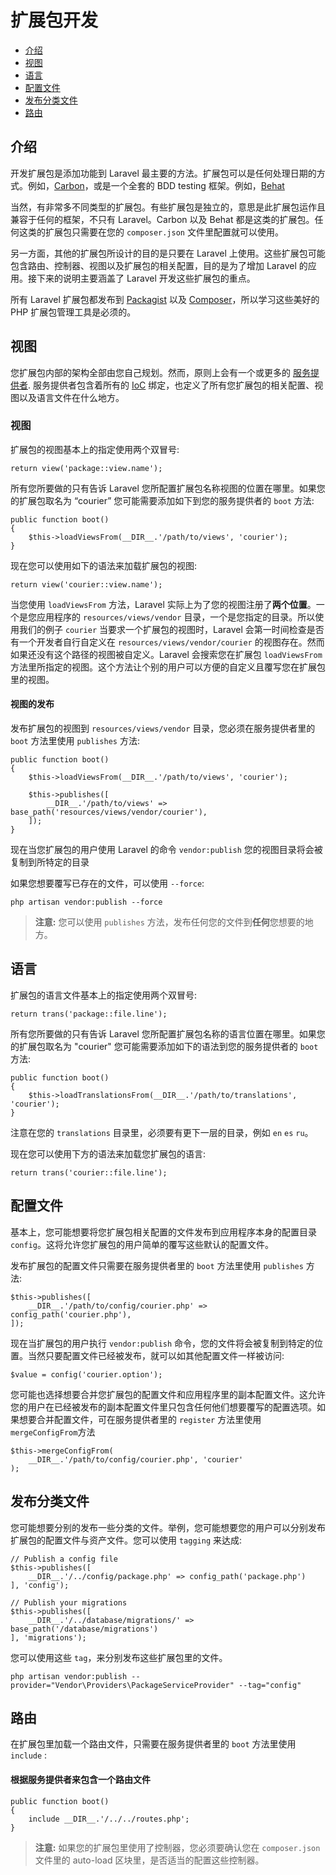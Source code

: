 # 扩展包开发

- [介绍](#introduction)
- [视图](#views)
- [语言](#translations)
- [配置文件](#configuration)
- [发布分类文件](#publishing-file-groups)
- [路由](#routing)

<a name="introduction"></a>
## 介绍

开发扩展包是添加功能到 Laravel 最主要的方法。扩展包可以是任何处理日期的方式。例如，[Carbon](https://github.com/briannesbitt/Carbon)，或是一个全套的 BDD testing 框架。例如，[Behat](https://github.com/Behat/Behat)

当然，有非常多不同类型的扩展包。有些扩展包是独立的，意思是此扩展包运作且兼容于任何的框架，不只有 Laravel。Carbon 以及 Behat 都是这类的扩展包。任何这类的扩展包只需要在您的 `composer.json` 文件里配置就可以使用。

另一方面，其他的扩展包所设计的目的是只要在 Laravel 上使用。这些扩展包可能包含路由、控制器、视图以及扩展包的相关配置，目的是为了增加 Laravel 的应用。接下来的说明主要涵盖了 Laravel 开发这些扩展包的重点。

所有 Laravel 扩展包都发布到 [Packagist](http://packagist.org) 以及 [Composer](http://getcomposer.org)，所以学习这些美好的 PHP 扩展包管理工具是必须的。

<a name="views"></a>
## 视图

您扩展包内部的架构全部由您自己规划。然而，原则上会有一个或更多的 [服务提供者](/docs/5.0/providers). 服务提供者包含着所有的 [IoC](/docs/5.0/container) 绑定，也定义了所有您扩展包的相关配置、视图以及语言文件在什么地方。

### 视图

扩展包的视图基本上的指定使用两个双冒号:

	return view('package::view.name');

所有您所要做的只有告诉 Laravel 您所配置扩展包名称视图的位置在哪里。如果您的扩展包取名为 “courier” 您可能需要添加如下到您的服务提供者的 `boot` 方法:

	public function boot()
	{
		$this->loadViewsFrom(__DIR__.'/path/to/views', 'courier');
	}

现在您可以使用如下的语法来加载扩展包的视图:

	return view('courier::view.name');

当您使用 `loadViewsFrom` 方法，Laravel 实际上为了您的视图注册了**两个位置**。一个是您应用程序的 `resources/views/vendor` 目录，一个是您指定的目录。所以使用我们的例子 `courier` 当要求一个扩展包的视图时，Laravel 会第一时间检查是否有一个开发者自行自定义在 `resources/views/vendor/courier` 的视图存在。然而如果还没有这个路径的视图被自定义。Laravel 会搜索您在扩展包 `loadViewsFrom` 方法里所指定的视图。这个方法让个别的用户可以方便的自定义且覆写您在扩展包里的视图。

#### 视图的发布

发布扩展包的视图到 `resources/views/vendor` 目录，您必须在服务提供者里的 `boot` 方法里使用 `publishes` 方法:

	public function boot()
	{
		$this->loadViewsFrom(__DIR__.'/path/to/views', 'courier');

		$this->publishes([
			__DIR__.'/path/to/views' => base_path('resources/views/vendor/courier'),
		]);
	}

现在当您扩展包的用户使用 Laravel 的命令 `vendor:publish` 您的视图目录将会被复制到所特定的目录

如果您想要覆写已存在的文件，可以使用 `--force`:

	php artisan vendor:publish --force

> **注意:** 您可以使用 `publishes` 方法，发布任何您的文件到**任何**您想要的地方。

<a name="translations"></a>
## 语言

扩展包的语言文件基本上的指定使用两个双冒号:

	return trans('package::file.line');

所有您所要做的只有告诉 Laravel 您所配置扩展包名称的语言位置在哪里。如果您的扩展包取名为 "courier" 您可能需要添加如下的语法到您的服务提供者的 `boot` 方法:

	public function boot()
	{
		$this->loadTranslationsFrom(__DIR__.'/path/to/translations', 'courier');
	}

注意在您的 `translations` 目录里，必须要有更下一层的目录，例如 `en` `es` `ru`。

现在您可以使用下方的语法来加载您扩展包的语言:

	return trans('courier::file.line');

<a name="configuration"></a>
## 配置文件

基本上，您可能想要将您扩展包相关配置的文件发布到应用程序本身的配置目录 `config`。这将允许您扩展包的用户简单的覆写这些默认的配置文件。

发布扩展包的配置文件只需要在服务提供者里的 `boot` 方法里使用 `publishes` 方法:

	$this->publishes([
		__DIR__.'/path/to/config/courier.php' => config_path('courier.php'),
	]);

现在当扩展包的用户执行 `vendor:publish` 命令，您的文件将会被复制到特定的位置。当然只要配置文件已经被发布，就可以如其他配置文件一样被访问:

	$value = config('courier.option');

您可能也选择想要合并您扩展包的配置文件和应用程序里的副本配置文件。这允许您的用户在已经被发布的副本配置文件里只包含任何他们想要覆写的配置选项。如果想要合并配置文件，可在服务提供者里的 `register` 方法里使用 `mergeConfigFrom`方法

	$this->mergeConfigFrom(
		__DIR__.'/path/to/config/courier.php', 'courier'
	);

<a name="publishing-file-groups"></a>
## 发布分类文件

您可能想要分别的发布一些分类的文件。举例，您可能想要您的用户可以分别发布扩展包的配置文件与资产文件。您可以使用 `tagging` 来达成:

	// Publish a config file
	$this->publishes([
		__DIR__.'/../config/package.php' => config_path('package.php')
	], 'config');

	// Publish your migrations
	$this->publishes([
		__DIR__.'/../database/migrations/' => base_path('/database/migrations')
	], 'migrations');

您可以使用这些 `tag`，来分别发布这些扩展包里的文件。

	php artisan vendor:publish --provider="Vendor\Providers\PackageServiceProvider" --tag="config"

<a name="routing"></a>
## 路由

在扩展包里加载一个路由文件，只需要在服务提供者里的 `boot` 方法里使用 `include` :

#### 根据服务提供者来包含一个路由文件

	public function boot()
	{
		include __DIR__.'/../../routes.php';
	}

> **注意:** 如果您的扩展包里使用了控制器，您必须要确认您在 `composer.json` 文件里的 auto-load 区块里，是否适当的配置这些控制器。
